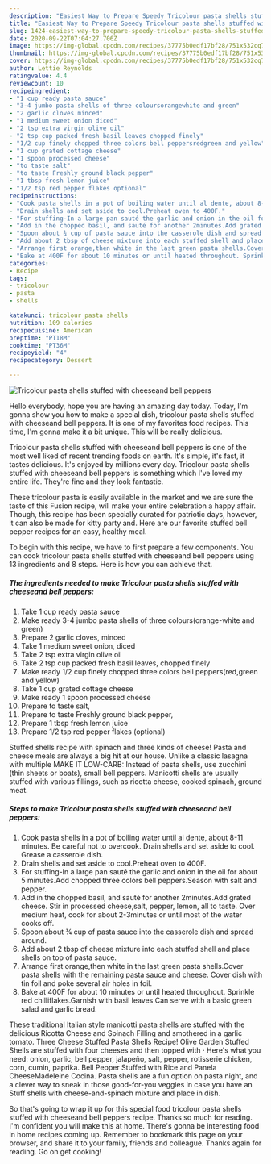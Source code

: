 ```yaml
---
description: "Easiest Way to Prepare Speedy Tricolour pasta shells stuffed with cheeseand bell peppers"
title: "Easiest Way to Prepare Speedy Tricolour pasta shells stuffed with cheeseand bell peppers"
slug: 1424-easiest-way-to-prepare-speedy-tricolour-pasta-shells-stuffed-with-cheeseand-bell-peppers
date: 2020-09-22T07:04:27.706Z
image: https://img-global.cpcdn.com/recipes/37775b0edf17bf28/751x532cq70/tricolour-pasta-shells-stuffed-with-cheeseand-bell-peppers-recipe-main-photo.jpg
thumbnail: https://img-global.cpcdn.com/recipes/37775b0edf17bf28/751x532cq70/tricolour-pasta-shells-stuffed-with-cheeseand-bell-peppers-recipe-main-photo.jpg
cover: https://img-global.cpcdn.com/recipes/37775b0edf17bf28/751x532cq70/tricolour-pasta-shells-stuffed-with-cheeseand-bell-peppers-recipe-main-photo.jpg
author: Lettie Reynolds
ratingvalue: 4.4
reviewcount: 10
recipeingredient:
- "1 cup ready pasta sauce"
- "3-4 jumbo pasta shells of three coloursorangewhite and green"
- "2 garlic cloves minced"
- "1 medium sweet onion diced"
- "2 tsp extra virgin olive oil"
- "2 tsp cup packed fresh basil leaves chopped finely"
- "1/2 cup finely chopped three colors bell peppersredgreen and yellow"
- "1 cup grated cottage cheese"
- "1 spoon processed cheese"
- "to taste salt"
- "to taste Freshly ground black pepper"
- "1 tbsp fresh lemon juice"
- "1/2 tsp red pepper flakes optional"
recipeinstructions:
- "Cook pasta shells in a pot of boiling water until al dente, about 8-11 minutes. Be careful not to overcook. Drain shells and set aside to cool. Grease a casserole dish."
- "Drain shells and set aside to cool.Preheat oven to 400F."
- "For stuffing-In a large pan sauté the garlic and onion in the oil for about 5 minutes.Add chopped three colors bell peppers.Season with salt and pepper."
- "Add in the chopped basil, and sauté for another 2minutes.Add grated cheese. Stir in processed cheese,salt, pepper, lemon, all to taste. Over medium heat, cook for about 2-3minutes or until most of the water cooks off."
- "Spoon about ¾ cup of pasta sauce into the casserole dish and spread around."
- "Add about 2 tbsp of cheese mixture into each stuffed shell and place shells on top of pasta sauce."
- "Arrange first orange,then white in the last green pasta shells.Cover pasta shells with the remaining pasta sauce and cheese. Cover dish with tin foil and poke several air holes in foil."
- "Bake at 400F for about 10 minutes or until heated throughout. Sprinkle red chilliflakes.Garnish with basil leaves Can serve with a basic green salad and garlic bread."
categories:
- Recipe
tags:
- tricolour
- pasta
- shells

katakunci: tricolour pasta shells 
nutrition: 109 calories
recipecuisine: American
preptime: "PT18M"
cooktime: "PT36M"
recipeyield: "4"
recipecategory: Dessert

---
```



![Tricolour pasta shells stuffed with cheeseand bell peppers](https://img-global.cpcdn.com/recipes/37775b0edf17bf28/751x532cq70/tricolour-pasta-shells-stuffed-with-cheeseand-bell-peppers-recipe-main-photo.jpg)

Hello everybody, hope you are having an amazing day today. Today, I'm gonna show you how to make a special dish, tricolour pasta shells stuffed with cheeseand bell peppers. It is one of my favorites food recipes. This time, I'm gonna make it a bit unique. This will be really delicious.

Tricolour pasta shells stuffed with cheeseand bell peppers is one of the most well liked of recent trending foods on earth. It's simple, it's fast, it tastes delicious. It's enjoyed by millions every day. Tricolour pasta shells stuffed with cheeseand bell peppers is something which I've loved my entire life. They're fine and they look fantastic.

These tricolour pasta is easily available in the market and we are sure the taste of this Fusion recipe, will make your entire celebration a happy affair. Though, this recipe has been specially curated for patriotic days, however, it can also be made for kitty party and. Here are our favorite stuffed bell pepper recipes for an easy, healthy meal.


To begin with this recipe, we have to first prepare a few components. You can cook tricolour pasta shells stuffed with cheeseand bell peppers using 13 ingredients and 8 steps. Here is how you can achieve that.

<!--inarticleads1-->

##### The ingredients needed to make Tricolour pasta shells stuffed with cheeseand bell peppers:

1. Take 1 cup ready pasta sauce
1. Make ready 3-4 jumbo pasta shells of three colours(orange-white and green)
1. Prepare 2 garlic cloves, minced
1. Take 1 medium sweet onion, diced
1. Take 2 tsp extra virgin olive oil
1. Take 2 tsp cup packed fresh basil leaves, chopped finely
1. Make ready 1/2 cup finely chopped three colors bell peppers(red,green and yellow)
1. Take 1 cup grated cottage cheese
1. Make ready 1 spoon processed cheese
1. Prepare to taste salt,
1. Prepare to taste Freshly ground black pepper,
1. Prepare 1 tbsp fresh lemon juice
1. Prepare 1/2 tsp red pepper flakes (optional)


Stuffed shells recipe with spinach and three kinds of cheese! Pasta and cheese meals are always a big hit at our house. Unlike a classic lasagna with multiple MAKE IT LOW-CARB: Instead of pasta shells, use zucchini (thin sheets or boats), small bell peppers. Manicotti shells are usually stuffed with various fillings, such as ricotta cheese, cooked spinach, ground meat. 

<!--inarticleads2-->

##### Steps to make Tricolour pasta shells stuffed with cheeseand bell peppers:

1. Cook pasta shells in a pot of boiling water until al dente, about 8-11 minutes. Be careful not to overcook. Drain shells and set aside to cool. Grease a casserole dish.
1. Drain shells and set aside to cool.Preheat oven to 400F.
1. For stuffing-In a large pan sauté the garlic and onion in the oil for about 5 minutes.Add chopped three colors bell peppers.Season with salt and pepper.
1. Add in the chopped basil, and sauté for another 2minutes.Add grated cheese. Stir in processed cheese,salt, pepper, lemon, all to taste. Over medium heat, cook for about 2-3minutes or until most of the water cooks off.
1. Spoon about ¾ cup of pasta sauce into the casserole dish and spread around.
1. Add about 2 tbsp of cheese mixture into each stuffed shell and place shells on top of pasta sauce.
1. Arrange first orange,then white in the last green pasta shells.Cover pasta shells with the remaining pasta sauce and cheese. Cover dish with tin foil and poke several air holes in foil.
1. Bake at 400F for about 10 minutes or until heated throughout. Sprinkle red chilliflakes.Garnish with basil leaves Can serve with a basic green salad and garlic bread.


These traditional Italian style manicotti pasta shells are stuffed with the delicious Ricotta Cheese and Spinach Filling and smothered in a garlic tomato. Three Cheese Stuffed Pasta Shells Recipe! Olive Garden Stuffed Shells are stuffed with four cheeses and then topped with · Here&#39;s what you need: onion, garlic, bell pepper, jalapeño, salt, pepper, rotisserie chicken, corn, cumin, paprika. Bell Pepper Stuffed with Rice and Panela CheeseMadeleine Cocina. Pasta shells are a fun option on pasta night, and a clever way to sneak in those good-for-you veggies in case you have an Stuff shells with cheese-and-spinach mixture and place in dish. 

So that's going to wrap it up for this special food tricolour pasta shells stuffed with cheeseand bell peppers recipe. Thanks so much for reading. I'm confident you will make this at home. There's gonna be interesting food in home recipes coming up. Remember to bookmark this page on your browser, and share it to your family, friends and colleague. Thanks again for reading. Go on get cooking!
